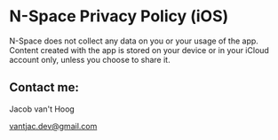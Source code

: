 # N-Space Privacy Policy (iOS)

N-Space does not collect any data on you or your usage of the app. Content created with the app is stored on your device or in your iCloud account only, unless you choose to share it.

## Contact me:

Jacob van't Hoog

vantjac.dev@gmail.com
